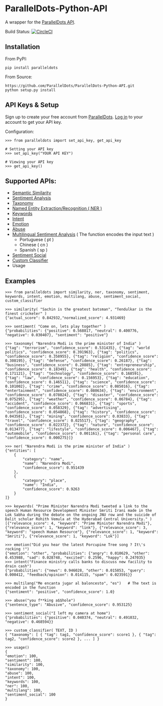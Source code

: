 ParallelDots-Python-API
=======================

A wrapper for the [ParallelDots API](http://www.paralleldots.com).

Build Status: [![CircleCI](https://circleci.com/gh/ParallelDots/ParallelDots-Python-API.svg?style=svg)](https://circleci.com/gh/ParallelDots/ParallelDots-Python-API)

Installation
------------
From PyPI:

	pip install paralleldots


From Source:

	https://github.com/ParallelDots/ParallelDots-Python-API.git
	python setup.py install

API Keys & Setup
----------------
Sign up to create your free account from [ParallelDots](https://www.paralleldots.com/sign-up).
[Log in](https://user.apis.paralleldots.com/login) to your account to get your API key.

Configuration:

	>>> from paralleldots import set_api_key, get_api_key

	# Setting your API key
	>>> set_api_key("YOUR API KEY")

	# Viewing your API key
	>>> get_api_key()

Supported APIs:
---------------

- [Semantic Similarity](https://tinyurl.com/k23nqs9)
- [Sentiment Analysis](https://tinyurl.com/km99mzb)
- [Taxonomy](https://www.paralleldots.com/text-classification)
- [Named Entity Extraction/Recognition ( NER )](https://tinyurl.com/k9yglwc)
- [Keywords](https://tinyurl.com/kujcu8o)
- [Intent](https://tinyurl.com/n568bqw)
- [Emotion](http://blog.paralleldots.com/technology/deep-learning/emotion-detection-using-machine-learning/)
- [Abuse](https://www.paralleldots.com/text-analysis-apis#abusive)
- [Multilingual Sentiment Analysis](https://www.paralleldots.com/multilingual-sentiment-analysis) ( The function encodes the input text )
	- Portuguese ( pt )
	- Chinese ( cn )
	- Spanish ( sp )
- [Sentiment Social](https://www.paralleldots.com/text-analysis-apis#sentiment)
- [Custom Classifier](https://www.paralleldots.com/custom-classifier)
- Usage

Examples
--------

	>>> from paralleldots import similarity, ner, taxonomy, sentiment, keywords, intent, emotion, multilang, abuse, sentiment_social, custom_classifier

	>>> similarity( "Sachin is the greatest batsman", "Tendulkar is the finest cricketer" )
	{"actual_score": 0.842932,"normalized_score": 4.931469}

	>>> sentiment( "Come on, lets play together" )
	{"probabilities": {"positive": 0.568817, "neutral": 0.400776, "negative": 0.030407}, "sentiment": "positive"}

	>>> taxonomy( "Narendra Modi is the prime minister of India" )
	{"tag": "terrorism", "confidence_score": 0.531435}, {"tag": "world politics", "confidence_score": 0.391963}, {"tag": "politics", "confidence_score": 0.358955}, {"tag": "religion", "confidence_score": 0.308195}, {"tag": "defense", "confidence_score": 0.26187}, {"tag": "business", "confidence_score": 0.20885}, {"tag": "entrepreneurship", "confidence_score": 0.18349}, {"tag": "health", "confidence_score": 0.171121}, {"tag": "technology", "confidence_score": 0.168591}, {"tag": "law", "confidence_score": 0.156953}, {"tag": "education", "confidence_score": 0.146511}, {"tag": "science", "confidence_score": 0.101002}, {"tag": "crime", "confidence_score": 0.085016}, {"tag": "entertainment", "confidence_score": 0.080634}, {"tag": "environment", "confidence_score": 0.078024}, {"tag": "disaster", "confidence_score": 0.075295}, {"tag": "weather", "confidence_score": 0.06784}, {"tag": "accident", "confidence_score": 0.066831}, {"tag": "sports", "confidence_score": 0.058329}, {"tag": "advertising", "confidence_score": 0.054868}, {"tag": "history", "confidence_score": 0.043581}, {"tag": "mining", "confidence_score": 0.03833}, {"tag": "travel", "confidence_score": 0.025517}, {"tag": "geography", "confidence_score": 0.022372}, {"tag": "nature", "confidence_score": 0.013477}, {"tag": "lifestyle", "confidence_score": 0.006467}, {"tag": "automobile", "confidence_score": 0.001161}, {"tag": "personal care", "confidence_score": 0.000275}]}

	>>> ner( "Narendra Modi is the prime minister of India" )
	{"entities": [
		{
			"category": "name",
			"name": "Narendra Modi",
			"confidence_score": 0.951439
		},
		{
			"category": "place",
			"name": "India",
			"confidence_score": 0.9263
		}
	]}

	>>> keywords( "Prime Minister Narendra Modi tweeted a link to the speech Human Resource Development Minister Smriti Irani made in the Lok Sabha during the debate on the ongoing JNU row and the suicide of Dalit scholar Rohith Vemula at the Hyderabad Central University." )
	[{"relevance_score": 4, "keyword": "Prime Minister Narendra Modi"}, {"relevance_score": 1, "keyword": "link"}, {"relevance_score": 3, "keyword": "speech Human Resource"}, {"relevance_score": 1, "keyword": "Smriti"}, {"relevance_score": 1, "keyword": "Lok"}]

	>>> emotion("Did you hear the latest Porcupine Tree song ? It\'s rocking !")
	{"emotion": "other", "probabilities": {"angry": 0.010629, "other": 0.453988, "sad": 0.028748, "excited": 0.2596, "happy": 0.247035}
	>>> intent("Finance ministry calls banks to discuss new facility to drain cash")
	{"probabilities": {"news": 0.946028, "other": 0.015853, "query": 0.000412, "feedback/opinion": 0.014115, "spam": 0.023591}}

	>>> multilang("Me encanta jugar al baloncesto", "es")	# The text is encoded in the function
	{"sentiment": "positive", "confidence_score": 1.0}

	>>> abuse("you f**king a$$hole")
	{"sentence_type": "Abusive", "confidence_score": 0.953125}

	>>> sentiment_social("I left my camera at home")
	{"probabilities": {"positive": 0.040374, "neutral": 0.491032, "negative": 0.468594}}
	
	>>> custom_classifier( TEXT, ID )
	{ "taxonomy": [ { "tag": tag1, "confidence_score": score1 }, { "tag": tag2, "confidence_score": score2 }, ... ] }

	>>> usage()
	{
	"emotion": 100,
	"sentiment": 100,
	"similarity": 100,
	"taxonomy": 100,
	"abuse": 100,
	"intent": 100,
	"keywords": 100,
	"ner": 100,
	"multilang": 100,
	"sentiment_social": 100
	}
